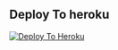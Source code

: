 ## Deploy To heroku 

[![Deploy To Heroku](https://www.herokucdn.com/deploy/button.svg)](https://heroku.com/deploy?template=https://github.com/nothing/txt)
